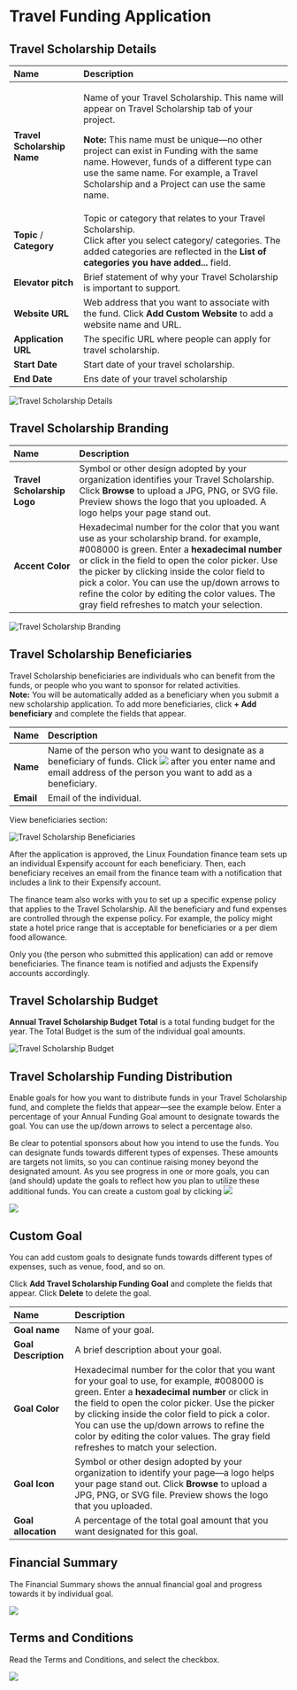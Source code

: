 # Travel Funding Application

## Travel Scholarship Details <a id="TravelFundingApplication-TravelScholarshipDetails"></a>

<table>
  <thead>
    <tr>
      <th style="text-align:left">Name</th>
      <th style="text-align:left">Description</th>
    </tr>
  </thead>
  <tbody>
    <tr>
      <td style="text-align:left"><b>Travel Scholarship Name</b>
      </td>
      <td style="text-align:left">
        <p>Name of your Travel Scholarship. This name will appear on Travel Scholarship
          tab of your project.</p>
        <p><b>Note: </b>This name must be unique&#x2014;no other project can exist
          in Funding with the same name. However, funds of a different type can use
          the same name. For example, a Travel Scholarship and a Project can use
          the same name.</p>
      </td>
    </tr>
    <tr>
      <td style="text-align:left"><b>Topic</b> / <b>Category</b>
      </td>
      <td style="text-align:left">Topic or category that relates to your Travel Scholarship.
        <br />Click
        <img src="../../.gitbook/assets/7418659.jpg" alt/>after you select category/ categories. The added categories are reflected
        in the <b>List of categories you have added... </b>field.</td>
    </tr>
    <tr>
      <td style="text-align:left"><b>Elevator pitch</b>
      </td>
      <td style="text-align:left">Brief statement of why your Travel Scholarship is important to support.</td>
    </tr>
    <tr>
      <td style="text-align:left"><b>Website URL</b>
      </td>
      <td style="text-align:left">Web address that you want to associate with the fund. Click <b>Add Custom Website</b> to
        add a website name and URL.</td>
    </tr>
    <tr>
      <td style="text-align:left"><b>Application URL</b>
      </td>
      <td style="text-align:left">The specific URL where people can apply for travel scholarship.</td>
    </tr>
    <tr>
      <td style="text-align:left"><b>Start Date</b>
      </td>
      <td style="text-align:left">Start date of your travel scholarship.</td>
    </tr>
    <tr>
      <td style="text-align:left"><b>End Date</b>
      </td>
      <td style="text-align:left">Ens date of your travel scholarship</td>
    </tr>
  </tbody>
</table>

![Travel Scholarship Details](../../.gitbook/assets/7418658.jpg)

## Travel Scholarship Branding <a id="TravelFundingApplication-TravelScholarshipBranding"></a>

| Name | Description |
| :--- | :--- |
| **Travel Scholarship Logo** | Symbol or other design adopted by your organization identifies your Travel Scholarship. Click **Browse** to upload a JPG, PNG, or SVG file. Preview shows the logo that you uploaded. A logo helps your page stand out. |
| **Accent Color** | Hexadecimal number for the color that you want use as your scholarship brand. for example, \#008000 is green. Enter a **hexadecimal number** or click in the field to open the color picker. Use the picker by clicking inside the color field to pick a color. You can use the up/down arrows to refine the color by editing the color values. The gray field refreshes to match your selection. |

![Travel Scholarship Branding](../../.gitbook/assets/7418657.jpg)

## Travel Scholarship Beneficiaries <a id="TravelFundingApplication-TravelScholarshipBeneficiaries"></a>

Travel Scholarship beneficiaries are individuals who can benefit from the funds, or people who you want to sponsor for related activities.  
**Note:** You will be automatically added as a beneficiary when you submit a new scholarship application. To add more beneficiaries, click **+ Add beneficiary** and complete the fields that appear.

| Name | Description |
| :--- | :--- |
| **Name** | Name of the person who you want to designate as a beneficiary of funds. Click ![](../../.gitbook/assets/7418655.jpg) after you enter name and email address of the person you want to add as a beneficiary.  |
| **Email** | Email of the individual. |

View beneficiaries section:

![Travel Scholarship Beneficiaries](../../.gitbook/assets/7418656.jpg)

After the application is approved, the Linux Foundation finance team sets up an individual Expensify account for each beneficiary. Then, each beneficiary receives an email from the finance team with a notification that includes a link to their Expensify account.

The finance team also works with you to set up a specific expense policy that applies to the Travel Scholarship. All the beneficiary and fund expenses are controlled through the expense policy. For example, the policy might state a hotel price range that is acceptable for beneficiaries or a per diem food allowance.

Only you \(the person who submitted this application\) can add or remove beneficiaries. The finance team is notified and adjusts the Expensify accounts accordingly.

## Travel Scholarship Budget <a id="TravelFundingApplication-TravelScholarshipBudget"></a>

**Annual Travel Scholarship Budget Total** is a total funding budget for the year. The Total Budget is the sum of the individual goal amounts.  
  


![Travel Scholarship Budget](../../.gitbook/assets/7418654.jpg)

## Travel Scholarship Funding Distribution <a id="TravelFundingApplication-TravelScholarshipFundingDistribution"></a>

Enable goals for how you want to distribute funds in your Travel Scholarship fund, and complete the fields that appear—see the example below. Enter a percentage of your Annual Funding Goal amount to designate towards the goal. You can use the up/down arrows to select a percentage also.

Be clear to potential sponsors about how you intend to use the funds. You can designate funds towards different types of expenses. These amounts are targets not limits, so you can continue raising money beyond the designated amount. As you see progress in one or more goals, you can \(and should\) update the goals to reflect how you plan to utilize these additional funds. You can create a custom goal by clicking ![](../../.gitbook/assets/7418652.jpg)

![](../../.gitbook/assets/7418653.jpg)

## Custom Goal

You can add custom goals to designate funds towards different types of expenses, such as venue, food, and so on.

Click **Add Travel Scholarship Funding Goal** and complete the fields that appear. Click **Delete** to delete the goal.

| Name | Description |
| :--- | :--- |
| **Goal name** | Name of your goal. |
| **Goal Description** | A brief description about your goal. |
| **Goal Color** | Hexadecimal number for the color that you want for your goal to use, for example, \#008000 is green. Enter a **hexadecimal number** or click in the field to open the color picker. Use the picker by clicking inside the color field to pick a color. You can use the up/down arrows to refine the color by editing the color values. The gray field refreshes to match your selection. |
| **Goal Icon** | Symbol or other design adopted by your organization to identify your page—a logo helps your page stand out. Click **Browse** to upload a JPG, PNG, or SVG file. Preview shows the logo that you uploaded. |
| **Goal allocation** | A percentage of the total goal amount that you want designated for this goal. |

## Financial Summary <a id="TravelFundingApplication-FinancialSummary"></a>

The Financial Summary shows the annual financial goal and progress towards it by individual goal.

![](../../.gitbook/assets/7418650.jpg)

## Terms and Conditions <a id="TravelFundingApplication-TermsandConditions"></a>

Read the Terms and Conditions, and select the checkbox.

![](../../.gitbook/assets/7418647.png)

